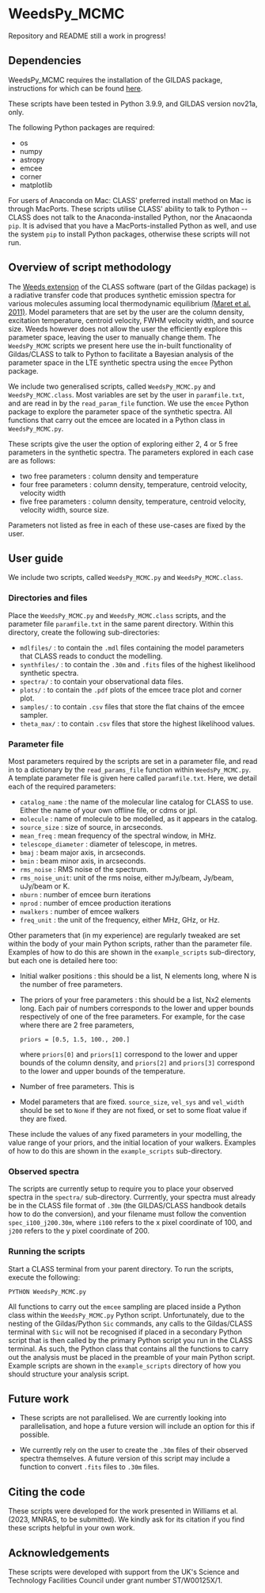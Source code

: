 # WeedsPy_MCMC

Repository and README still a work in progress!

## Dependencies

WeedsPy_MCMC requires the installation of the GILDAS package, instructions for which can be found [here](https://www.iram.fr/IRAMFR/GILDAS/gildasli2.html). 

These scripts have been tested in Python 3.9.9, and GILDAS version nov21a, only.

The following Python packages are required:

* os
* numpy
* astropy
* emcee
* corner
* matplotlib

For users of Anaconda on Mac: CLASS' preferred install method on Mac is through MacPorts. These scripts utilise CLASS' ability to talk to Python -- CLASS does not talk to the Anaconda-installed Python, nor the Anacaonda `pip`. It is advised that you have a MacPorts-installed Python as well, and use the system `pip` to install Python packages, otherwise these scripts will not run.


## Overview of script methodology

The [Weeds extension](https://www.iram.fr/IRAMFR/GILDAS/doc/pdf/weeds.pdf) of the CLASS software (part of the Gildas package) is a radiative transfer code that produces synthetic emission spectra for various molecules assuming local thermodynamic equilibrium [(Maret et al. 2011)](https://ui.adsabs.harvard.edu/abs/2011A%26A...526A..47M/abstract). Model parameters that are set by the user are the column density, excitation temperature, centroid velocity, FWHM velocity width, and source size. Weeds however does not allow the user the efficiently explore this parameter space, leaving the user to manually change them. The `WeedsPy_MCMC` scripts we present here use the in-built functionality of Gildas/CLASS to talk to Python to facilitate a Bayesian analysis of the parameter space in the LTE synthetic spectra using the `emcee` Python package.

We include two generalised scripts, called `WeedsPy_MCMC.py` and `WeedsPy_MCMC.class`. Most variables are set by the user in `paramfile.txt`, and are read in by the `read_param_file` function. We use the `emcee` Python package to explore the parameter space of the synthetic spectra. All functions that carry out the emcee are located in a Python class in `WeedsPy_MCMC.py`.

These scripts give the user the option of exploring either 2, 4 or 5 free parameters in the synthetic spectra. The parameters explored in each case are as follows:
* two free parameters : column density and temperature
* four free parameters : column density, temperature, centroid velocity, velocity width
* five free parameters : column density, temperature, centroid velocity, velocity width, source size.

Parameters not listed as free in each of these use-cases are fixed by the user.


## User guide

We include two scripts, called `WeedsPy_MCMC.py` and `WeedsPy_MCMC.class`. 


### Directories and files

Place the `WeedsPy_MCMC.py` and `WeedsPy_MCMC.class` scripts, and the parameter file `paramfile.txt` in the same parent directory. Within this directory, create the following sub-directories:

* `mdlfiles/` : to contain the `.mdl` files containing the model parameters that CLASS reads to conduct the modelling.
* `synthfiles/` : to contain the `.30m` and `.fits` files of the highest likelihood synthetic spectra.
* `spectra/` : to contain your observational data files.
* `plots/` : to contain the `.pdf` plots of the emcee trace plot and corner plot.
* `samples/` : to contain `.csv` files that store the flat chains of the emcee sampler.
* `theta_max/` : to contain `.csv` files that store the highest likelihood values.


### Parameter file

Most parameters required by the scripts are set in a parameter file, and read in to a dictionary by the `read_params_file` function within `WeedsPy_MCMC.py`. A template parameter file is given here called `paramfile.txt`. Here, we detail each of the required parameters:

* `catalog_name` : the name of the molecular line catalog for CLASS to use. Either the name of your own offline file, or cdms or jpl.
* `molecule` :  name of molecule to be modelled, as it appears in the catalog.
* `source_size` : size of source, in arcseconds.
* `mean_freq` : mean frequency of the spectral window, in MHz.
* `telescope_diameter` : diameter of telescope, in metres.
* `bmaj` : beam major axis, in arcseconds.
* `bmin` : beam minor axis, in arcseconds.
* `rms_noise` : RMS noise of the spectrum.
* `rms_noise_unit`:  unit of the rms noise, either mJy/beam, Jy/beam, uJy/beam or K.
* `nburn` : number of emcee burn iterations
* `nprod` :	number of emcee production iterations
* `nwalkers` : number of emcee walkers
* `freq_unit` : the unit of the frequency, either MHz, GHz, or Hz.

Other parameters that (in my experience) are regularly tweaked are set within the body of your main Python scripts, rather than the parameter file. Examples of how to do this are shown in the `example_scripts` sub-directory, but each one is detailed here too:

* Initial walker positions : this should be a list, N elements long, where N is the number of free parameters.
* The priors of your free parameters : this should be a list, Nx2 elements long. Each pair of numbers corresponds to the lower and upper bounds respectively of one of the free parameters. For example, for the case where there are 2 free parameters, 

	```
	priors = [0.5, 1.5, 100., 200.]
	```
	where `priors[0]` and `priors[1]` correspond to the lower and upper bounds of the column density, and `priors[2]` and `priors[3]` correspond to the lower and upper bounds of the temperature.

* Number of free parameters. This is
* Model parameters that are fixed. `source_size`, `vel_sys` and `vel_width` should be set to `None` if they are not fixed, or set to some float value if they are fixed.

These include the values of any fixed parameters in your modelling, the value range of your priors, and the initial location of your walkers. Examples of how to do this are shown in the `example_scripts` sub-directory.


### Observed spectra

The scripts are currently setup to require you to place your observed spectra in the `spectra/` sub-directory. Currrently, your spectra must already be in the CLASS file format of `.30m` (the GILDAS/CLASS handbook details how to do the conversion), and your filename must follow the convention `spec_i100_j200.30m`, where `i100` refers to the x pixel coordinate of 100, and `j200` refers to the y pixel coordinate of 200.



### Running the scripts

Start a CLASS terminal from your parent directory. To run the scripts, execute the following:

```
PYTHON WeedsPy_MCMC.py
```

All functions to carry out the `emcee` sampling are placed inside a Python class within the `WeedsPy_MCMC.py` Python script. Unfortunately, due to the nesting of the Gildas/Python `Sic` commands, any calls to the Gildas/CLASS terminal with `Sic` will not be recognised if placed in a secondary Python script that is then called by the primary Python script you run in the CLASS terminal. As such, the Python class that contains all the functions to carry out the analysis must be placed in the preamble of your main Python script. Example scripts are shown in the `example_scripts` directory of how you should structure your analysis script.


## Future work

* These scripts are not parallelised. We are currently looking into parallelisation, and hope a future version will include an option for this if possible.

* We currently rely on the user to create the `.30m` files of their observed spectra themselves. A future version of this script may include a function to convert `.fits` files to `.30m` files.


## Citing the code 

These scripts were developed for the work presented in Williams et al. (2023, MNRAS, to be submitted). We kindly ask for its citation if you find these scripts helpful in your own work.


## Acknowledgements

These scripts were developed with support from the UK's Science and Technology Facilities Council under grant number ST/W00125X/1.

